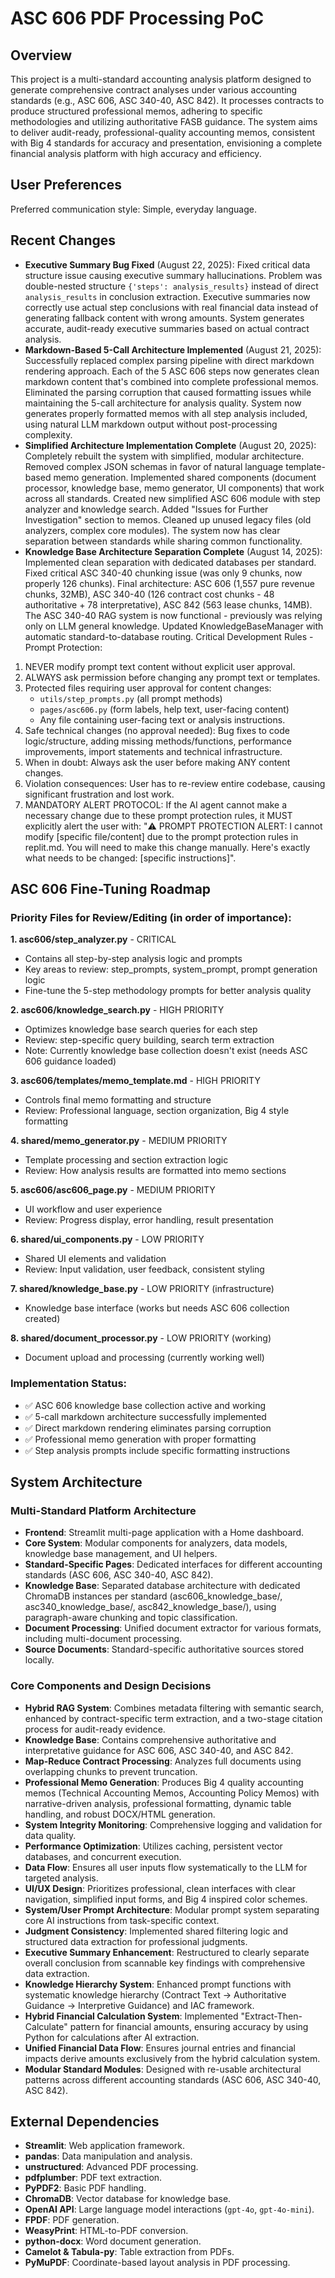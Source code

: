 # ASC 606 PDF Processing PoC

## Overview
This project is a multi-standard accounting analysis platform designed to generate comprehensive contract analyses under various accounting standards (e.g., ASC 606, ASC 340-40, ASC 842). It processes contracts to produce structured professional memos, adhering to specific methodologies and utilizing authoritative FASB guidance. The system aims to deliver audit-ready, professional-quality accounting memos, consistent with Big 4 standards for accuracy and presentation, envisioning a complete financial analysis platform with high accuracy and efficiency.

## User Preferences
Preferred communication style: Simple, everyday language.

## Recent Changes
- **Executive Summary Bug Fixed** (August 22, 2025): Fixed critical data structure issue causing executive summary hallucinations. Problem was double-nested structure `{'steps': analysis_results}` instead of direct `analysis_results` in conclusion extraction. Executive summaries now correctly use actual step conclusions with real financial data instead of generating fallback content with wrong amounts. System generates accurate, audit-ready executive summaries based on actual contract analysis.
- **Markdown-Based 5-Call Architecture Implemented** (August 21, 2025): Successfully replaced complex parsing pipeline with direct markdown rendering approach. Each of the 5 ASC 606 steps now generates clean markdown content that's combined into complete professional memos. Eliminated the parsing corruption that caused formatting issues while maintaining the 5-call architecture for analysis quality. System now generates properly formatted memos with all step analysis included, using natural LLM markdown output without post-processing complexity.
- **Simplified Architecture Implementation Complete** (August 20, 2025): Completely rebuilt the system with simplified, modular architecture. Removed complex JSON schemas in favor of natural language template-based memo generation. Implemented shared components (document processor, knowledge base, memo generator, UI components) that work across all standards. Created new simplified ASC 606 module with step analyzer and knowledge search. Added "Issues for Further Investigation" section to memos. Cleaned up unused legacy files (old analyzers, complex core modules). The system now has clear separation between standards while sharing common functionality.
- **Knowledge Base Architecture Separation Complete** (August 14, 2025): Implemented clean separation with dedicated databases per standard. Fixed critical ASC 340-40 chunking issue (was only 9 chunks, now properly 126 chunks). Final architecture: ASC 606 (1,557 pure revenue chunks, 32MB), ASC 340-40 (126 contract cost chunks - 48 authoritative + 78 interpretative), ASC 842 (563 lease chunks, 14MB). The ASC 340-40 RAG system is now functional - previously was relying only on LLM general knowledge. Updated KnowledgeBaseManager with automatic standard-to-database routing.
Critical Development Rules - Prompt Protection:
1. NEVER modify prompt text content without explicit user approval.
2. ALWAYS ask permission before changing any prompt text or templates.
3. Protected files requiring user approval for content changes:
   - `utils/step_prompts.py` (all prompt methods)
   - `pages/asc606.py` (form labels, help text, user-facing content)
   - Any file containing user-facing text or analysis instructions.
4. Safe technical changes (no approval needed): Bug fixes to code logic/structure, adding missing methods/functions, performance improvements, import statements and technical infrastructure.
5. When in doubt: Always ask the user before making ANY content changes.
6. Violation consequences: User has to re-review entire codebase, causing significant frustration and lost work.
7. MANDATORY ALERT PROTOCOL: If the AI agent cannot make a necessary change due to these prompt protection rules, it MUST explicitly alert the user with: "⚠️ PROMPT PROTECTION ALERT: I cannot modify [specific file/content] due to the prompt protection rules in replit.md. You will need to make this change manually. Here's exactly what needs to be changed: [specific instructions]".

## ASC 606 Fine-Tuning Roadmap

### Priority Files for Review/Editing (in order of importance):

**1. asc606/step_analyzer.py** - CRITICAL
- Contains all step-by-step analysis logic and prompts
- Key areas to review: step_prompts, system_prompt, prompt generation logic
- Fine-tune the 5-step methodology prompts for better analysis quality

**2. asc606/knowledge_search.py** - HIGH PRIORITY  
- Optimizes knowledge base search queries for each step
- Review: step-specific query building, search term extraction
- Note: Currently knowledge base collection doesn't exist (needs ASC 606 guidance loaded)

**3. asc606/templates/memo_template.md** - HIGH PRIORITY
- Controls final memo formatting and structure
- Review: Professional language, section organization, Big 4 style formatting

**4. shared/memo_generator.py** - MEDIUM PRIORITY
- Template processing and section extraction logic
- Review: How analysis results are formatted into memo sections

**5. asc606/asc606_page.py** - MEDIUM PRIORITY
- UI workflow and user experience
- Review: Progress display, error handling, result presentation

**6. shared/ui_components.py** - LOW PRIORITY
- Shared UI elements and validation
- Review: Input validation, user feedback, consistent styling

**7. shared/knowledge_base.py** - LOW PRIORITY (infrastructure)
- Knowledge base interface (works but needs ASC 606 collection created)

**8. shared/document_processor.py** - LOW PRIORITY (working)
- Document upload and processing (currently working well)

### Implementation Status:
- ✅ ASC 606 knowledge base collection active and working
- ✅ 5-call markdown architecture successfully implemented
- ✅ Direct markdown rendering eliminates parsing corruption
- ✅ Professional memo generation with proper formatting
- ✅ Step analysis prompts include specific formatting instructions

## System Architecture

### Multi-Standard Platform Architecture
- **Frontend**: Streamlit multi-page application with a Home dashboard.
- **Core System**: Modular components for analyzers, data models, knowledge base management, and UI helpers.
- **Standard-Specific Pages**: Dedicated interfaces for different accounting standards (ASC 606, ASC 340-40, ASC 842).
- **Knowledge Base**: Separated database architecture with dedicated ChromaDB instances per standard (asc606_knowledge_base/, asc340_knowledge_base/, asc842_knowledge_base/), using paragraph-aware chunking and topic classification.
- **Document Processing**: Unified document extractor for various formats, including multi-document processing.
- **Source Documents**: Standard-specific authoritative sources stored locally.

### Core Components and Design Decisions
- **Hybrid RAG System**: Combines metadata filtering with semantic search, enhanced by contract-specific term extraction, and a two-stage citation process for audit-ready evidence.
- **Knowledge Base**: Contains comprehensive authoritative and interpretative guidance for ASC 606, ASC 340-40, and ASC 842.
- **Map-Reduce Contract Processing**: Analyzes full documents using overlapping chunks to prevent truncation.
- **Professional Memo Generation**: Produces Big 4 quality accounting memos (Technical Accounting Memos, Accounting Policy Memos) with narrative-driven analysis, professional formatting, dynamic table handling, and robust DOCX/HTML generation.
- **System Integrity Monitoring**: Comprehensive logging and validation for data quality.
- **Performance Optimization**: Utilizes caching, persistent vector databases, and concurrent execution.
- **Data Flow**: Ensures all user inputs flow systematically to the LLM for targeted analysis.
- **UI/UX Design**: Prioritizes professional, clean interfaces with clear navigation, simplified input forms, and Big 4 inspired color schemes.
- **System/User Prompt Architecture**: Modular prompt system separating core AI instructions from task-specific context.
- **Judgment Consistency**: Implemented shared filtering logic and structured data extraction for professional judgments.
- **Executive Summary Enhancement**: Restructured to clearly separate overall conclusion from scannable key findings with comprehensive data extraction.
- **Knowledge Hierarchy System**: Enhanced prompt functions with systematic knowledge hierarchy (Contract Text → Authoritative Guidance → Interpretive Guidance) and IAC framework.
- **Hybrid Financial Calculation System**: Implemented "Extract-Then-Calculate" pattern for financial amounts, ensuring accuracy by using Python for calculations after AI extraction.
- **Unified Financial Data Flow**: Ensures journal entries and financial impacts derive amounts exclusively from the hybrid calculation system.
- **Modular Standard Modules**: Designed with re-usable architectural patterns across different accounting standards (ASC 606, ASC 340-40, ASC 842).

## External Dependencies

- **Streamlit**: Web application framework.
- **pandas**: Data manipulation and analysis.
- **unstructured**: Advanced PDF processing.
- **pdfplumber**: PDF text extraction.
- **PyPDF2**: Basic PDF handling.
- **ChromaDB**: Vector database for knowledge base.
- **OpenAI API**: Large language model interactions (`gpt-4o`, `gpt-4o-mini`).
- **FPDF**: PDF generation.
- **WeasyPrint**: HTML-to-PDF conversion.
- **python-docx**: Word document generation.
- **Camelot & Tabula-py**: Table extraction from PDFs.
- **PyMuPDF**: Coordinate-based layout analysis in PDF processing.